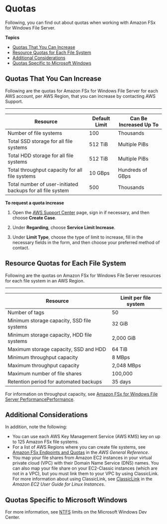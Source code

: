 # Quotas<a name="limits"></a>

Following, you can find out about quotas when working with Amazon FSx for Windows File Server\.

**Topics**
+ [Quotas That You Can Increase](#soft-limits)
+ [Resource Quotas for Each File System](#limits-MFS-resources-file-system)
+ [Additional Considerations](#limits-additional-considerations)
+ [Quotas Specific to Microsoft Windows](#ntfs-limits)

## Quotas That You Can Increase<a name="soft-limits"></a>

Following are the quotas for Amazon FSx for Windows File Server for each AWS account, per AWS Region, that you can increase by contacting AWS Support\.


****  

| Resource | Default Limit | Can Be Increased Up To | 
| --- | --- | --- | 
| Number of file systems | 100 | Thousands | 
| Total SSD storage for all file systems | 512 TiB | Multiple PiBs | 
| Total HDD storage for all file systems | 512 TiB | Multiple PiBs | 
| Total throughput capacity for all file systems | 10 GBps | Hundreds of GBps | 
| Total number of user\-initiated backups for all file system |  500  | Thousands | 

**To request a quota increase**

1. Open the [AWS Support Center](https://console.aws.amazon.com/support/home#/) page, sign in if necessary, and then choose **Create Case**\.

1. Under **Regarding**, choose **Service Limit Increase**\.

1. Under **Limit Type**, choose the type of limit to increase, fill in the necessary fields in the form, and then choose your preferred method of contact\.

## Resource Quotas for Each File System<a name="limits-MFS-resources-file-system"></a>

Following are the quotas on Amazon FSx for Windows File Server resources for each file system in an AWS Region\. 


****  

| Resource | Limit per file system | 
| --- | --- | 
| Number of tags | 50 | 
| Minimum storage capacity, SSD file systems | 32 GiB | 
| Minimum storage capacity, HDD file systems | 2,000 GiB | 
| Maximum storage capacity, SSD and HDD | 64 TiB | 
| Minimum throughput capacity | 8 MBps | 
| Maximum throughput capacity | 2,048 MBps | 
| Maximum number of file shares | 100,000 | 
| Retention period for automated backups | 35 days | 

For information on throughput capacity, see [Amazon FSx for Windows File Server PerformancePerformance](performance.md)\.

## Additional Considerations<a name="limits-additional-considerations"></a>

In addition, note the following:
+ You can use each AWS Key Management Service \(AWS KMS\) key on up to 125 Amazon FSx file systems\.
+ For a list of AWS Regions where you can create file systems, see [Amazon FSx Endpoints and Quotas](https://docs.aws.amazon.com/general/latest/gr/fsxn.html) in the *AWS General Reference*\.
+ You map your file shares from Amazon EC2 instances in your virtual private cloud \(VPC\) with their Domain Name Service \(DNS\) names\. You can also map your file share on your EC2\-Classic instances \(which are not in a VPC\), but you must link them to your VPC by using ClassicLink\. For more information about using ClassicLink, see [ClassicLink](https://docs.aws.amazon.com/AWSEC2/latest/UserGuide/vpc-classiclink.html) in the *Amazon EC2 User Guide for Linux Instances*\.

## Quotas Specific to Microsoft Windows<a name="ntfs-limits"></a>

For more information, see [NTFS](https://docs.microsoft.com/en-us/windows/desktop/FileIO/filesystem-functionality-comparison#limits) limits on the Microsoft Windows Dev Center\.